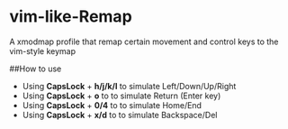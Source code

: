# vim-like-Remap
A xmodmap profile that remap certain movement and control keys to the vim-style keymap  

##How to use
* Using **CapsLock** + **h/j/k/l** to simulate Left/Down/Up/Right
* Using **CapsLock** + **o** to to simulate Return (Enter key)
* Using **CapsLock** + **0/4** to to simulate Home/End
* Using **CapsLock** + **x/d** to to simulate Backspace/Del
